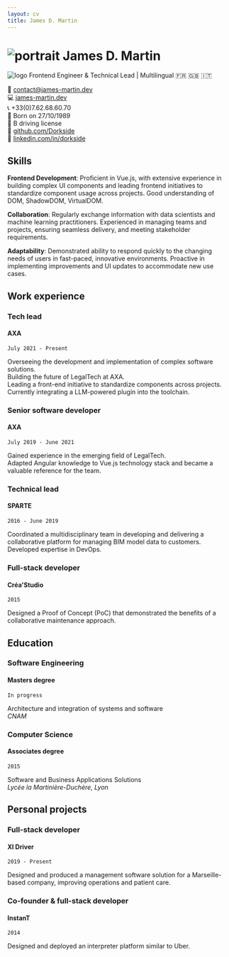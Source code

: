 ```yaml
---
layout: cv
title: James D. Martin
---
```


# ![portrait]({{site.url}}/assets/img/portrait.jpg) James D. Martin
![logo]({{site.url}}/assets/img/logo.png)
Frontend Engineer & Technical Lead | Multilingual :fr: :uk: :it:

:email: [contact@james-martin.dev](mailto:contact@james-martin.dev)  
:computer: [james-martin.dev](https://james-martin.dev)  
:telephone_receiver: +33(0)7.62.68.60.70  
:baby: Born on 27/10/1989  
:car: B driving license  
:link: [github.com/Dorkside](https://github.com/Dorkside)  
:link: [linkedin.com/in/dorkside](https://www.linkedin.com/in/dorkside/)

## Skills
**Frontend Development**: Proficient in Vue.js, with extensive experience in building complex UI components and leading frontend initiatives to standardize component usage across projects. Good understanding of DOM, ShadowDOM, VirtualDOM.

**Collaboration**: Regularly exchange information with data scientists and machine learning practitioners. Experienced in managing teams and projects, ensuring seamless delivery, and meeting stakeholder requirements.

**Adaptability**: Demonstrated ability to respond quickly to the changing needs of users in fast-paced, innovative environments. Proactive in implementing improvements and UI updates to accommodate new use cases.

## Work experience
### __Tech lead__
#### AXA

`July 2021 - Present`

Overseeing the development and implementation of complex software solutions.  
Building the future of LegalTech at AXA.  
Leading a front-end initiative to standardize components across projects.  
Currently integrating a LLM-powered plugin into the toolchain.

### __Senior software developer__
#### AXA

`July 2019 - June 2021`

Gained experience in the emerging field of LegalTech.  
Adapted Angular knowledge to Vue.js technology stack and became a valuable reference for the team.


### __Technical lead__
#### SPARTE

`2016 - June 2019`

Coordinated a multidisciplinary team in developing and delivering a collaborative platform for managing BIM model data to customers.  
Developed expertise in DevOps.

### __Full-stack developer__
#### Créa'Studio

`2015`

Designed a Proof of Concept (PoC) that demonstrated the benefits of a collaborative maintenance approach.

## Education
### __Software Engineering__
#### Masters degree

`In progress`

Architecture and integration of systems and software  
_CNAM_

### __Computer Science__
#### Associates degree

`2015`

Software and Business Applications Solutions  
_Lycée la Martinière-Duchère, Lyon_

## Personal projects

### __Full-stack developer__
#### XI Driver

`2019 - Present`

Designed and produced a management software solution for a Marseille-based company, improving operations and patient care.

### __Co-founder & full-stack developer__
#### InstanT

`2014`

Designed and deployed an interpreter platform similar to Uber.

<!-- ### Footer

Last updated: July 2023 -->
